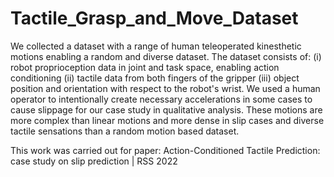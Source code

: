 # Tactile_Grasp_and_Move_Dataset

We collected a dataset with a range of human teleoperated kinesthetic motions enabling a random and diverse dataset. The dataset consists of: (i) robot proprioception data in joint and task space, enabling action conditioning (ii) tactile data from both fingers of the gripper (iii) object position and orientation with respect to the robot's wrist. We used a human operator to intentionally create necessary accelerations in some cases to cause slippage for our case study in qualitative analysis. These motions are more complex than linear motions and more dense in slip cases and diverse tactile sensations than a random motion based dataset.

This work was carried out for paper: Action-Conditioned Tactile Prediction: case study on slip prediction | RSS 2022
